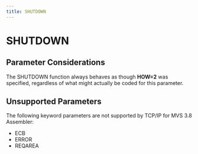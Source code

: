 ```yaml
---
title: SHUTDOWN
---
```


SHUTDOWN
========

Parameter Considerations
------------------------

The SHUTDOWN function always behaves as though **HOW=2** was specified,
regardless of what might actually be coded for this parameter.

Unsupported Parameters
----------------------

The following keyword parameters are not supported by TCP/IP for MVS 3.8
Assembler:

-   ECB
-   ERROR
-   REQAREA
